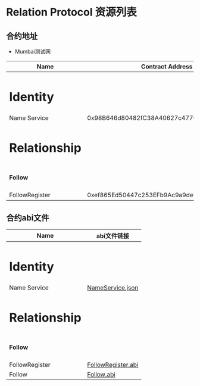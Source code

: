 # Relation Protocol 资源列表

## 合约地址

* Mumbai测试网

| Name                                   | Contract Address                           |
|----------------------------------------|--------------------------------------------|
| <h1><strong>Identity</strong></h1>     |                                            |
| Name Service                           | 0x98B646d80482fC38A40627c4770307529EE594E0 |
| <h1><strong>Relationship</strong></h1> |                                            |
| <h4>Follow</h4>                        |                                            |
| FollowRegister                         | 0xef865Ed50447c253EFb9Ac9a9deDe3b4CBaaA9cE |



## 合约abi文件


| Name                                   | abi文件链接                                           |
|----------------------------------------|---------------------------------------------------|
| <h1><strong>Identity</strong></h1>     |                                                   |
| Name Service                           | [NameService.json](doc/abi/NameService.json)      |
| <h1><strong>Relationship</strong></h1> |                                                   |
| <h4>Follow</h4>                        |                                                   |
| FollowRegister                         | [FollowRegister.abi](doc/abi/FollowRegister.json) |
| Follow                                 | [Follow.abi](doc/abi/Follow.json)                 |




